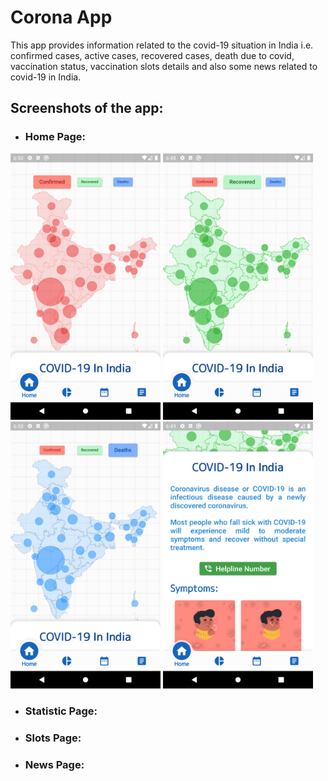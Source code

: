 # Corona App

This app provides information related to the covid-19 situation in India i.e. confirmed cases, active cases, recovered cases, death due to covid, vaccination status, vaccination slots details and also some news related to covid-19 in India.

## Screenshots of the app:

- ### Home Page:
<img src="https://github.com/aditya-taparia/corona-app/blob/main/screenshots/Confirmed%20Cases%20Display.jpeg" width="240" /> <img src="https://github.com/aditya-taparia/corona-app/blob/main/screenshots/Recovered%20Cases%20Display.jpeg" width="240" /> <img src="https://github.com/aditya-taparia/corona-app/blob/main/screenshots/Death%20Cases%20Display.jpeg" width="240" /> <img src="https://github.com/aditya-taparia/corona-app/blob/main/screenshots/Home%20Page.jpeg" width="240" />
- ### Statistic Page:
- ### Slots Page:
- ### News Page:
